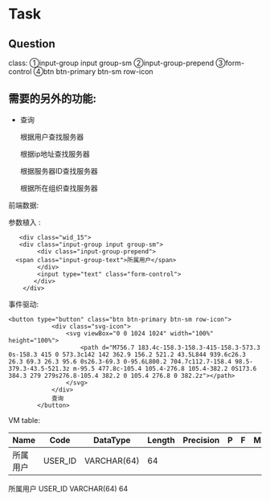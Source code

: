 # Task

## Question

class: ①input-group input group-sm ②input-group-prepend ③form-control ④btn btn-primary btn-sm row-icon

## 需要的另外的功能:

+ 查询

    根据用户查找服务器

     根据ip地址查找服务器

     根据服务器ID查找服务器

     根据所在组织查找服务器

前端数据:

参数植入 :   
    
       <div class="wid_15">
       <div class="input-group input group-sm">
    		<div class="input-group-prepend">
      <span class="input-group-text">所属用户</span>
    		</div>
    		<input type="text" class="form-control">
    	   </div>
    	</div>

事件驱动:

    <button type="button" class="btn btn-primary btn-sm row-icon">
    			<div class="svg-icon">
    				<svg viewBox="0 0 1024 1024" width="100%" height="100%">
    					<path d="M756.7 183.4c-158.3-158.3-415-158.3-573.3 0s-158.3 415 0 573.3c142 142 362.9 156.2 521.2 43.5L844 939.6c26.3 26.3 69.3 26.3 95.6 0s26.3-69.3 0-95.6L800.2 704.7c112.7-158.4 98.5-379.3-43.5-521.3z m-95.5 477.8c-105.4 105.4-276.8 105.4-382.2 0S173.6 384.3 279 279s276.8-105.4 382.2 0 105.4 276.8 0 382.2z"></path>
    				</svg>
    			</div>
    			查询
    		</button>



VM table:




  Name|Code|DataType|Length|Precision|P|F|M
    -|-|-|-|-|-|-|-
  所属用户|USER_ID|VARCHAR(64)|64|			


所属用户	USER_ID	VARCHAR(64)	64				




